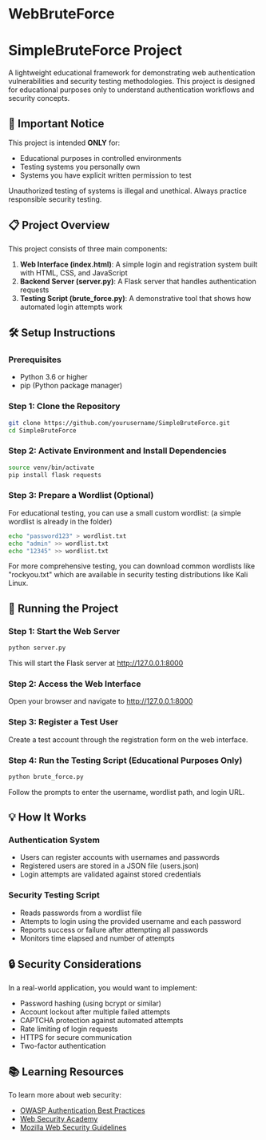 # WebBruteForce

# SimpleBruteForce Project

A lightweight educational framework for demonstrating web authentication vulnerabilities and security testing methodologies. This project is designed for educational purposes only to understand authentication workflows and security concepts.

## 🚨 Important Notice

This project is intended **ONLY** for:
- Educational purposes in controlled environments
- Testing systems you personally own
- Systems you have explicit written permission to test

Unauthorized testing of systems is illegal and unethical. Always practice responsible security testing.

## 📋 Project Overview

This project consists of three main components:

1. **Web Interface (index.html)**: A simple login and registration system built with HTML, CSS, and JavaScript
2. **Backend Server (server.py)**: A Flask server that handles authentication requests
3. **Testing Script (brute_force.py)**: A demonstrative tool that shows how automated login attempts work

## 🛠️ Setup Instructions

### Prerequisites
- Python 3.6 or higher
- pip (Python package manager)

### Step 1: Clone the Repository
```bash
git clone https://github.com/yourusername/SimpleBruteForce.git
cd SimpleBruteForce
```

### Step 2: Activate Environment and Install Dependencies 
```bash
source venv/bin/activate
pip install flask requests
```

### Step 3: Prepare a Wordlist (Optional)
For educational testing, you can use a small custom wordlist: (a simple wordlist is already in the folder)
```bash
echo "password123" > wordlist.txt
echo "admin" >> wordlist.txt
echo "12345" >> wordlist.txt
```

For more comprehensive testing, you can download common wordlists like "rockyou.txt" which are available in security testing distributions like Kali Linux.

## 🚀 Running the Project

### Step 1: Start the Web Server
```bash
python server.py
```
This will start the Flask server at http://127.0.0.1:8000

### Step 2: Access the Web Interface
Open your browser and navigate to http://127.0.0.1:8000

### Step 3: Register a Test User
Create a test account through the registration form on the web interface.

### Step 4: Run the Testing Script (Educational Purposes Only)
```bash
python brute_force.py
```
Follow the prompts to enter the username, wordlist path, and login URL.

## 💡 How It Works

### Authentication System
- Users can register accounts with usernames and passwords
- Registered users are stored in a JSON file (users.json)
- Login attempts are validated against stored credentials

### Security Testing Script
- Reads passwords from a wordlist file
- Attempts to login using the provided username and each password
- Reports success or failure after attempting all passwords
- Monitors time elapsed and number of attempts

## 🔒 Security Considerations

In a real-world application, you would want to implement:
- Password hashing (using bcrypt or similar)
- Account lockout after multiple failed attempts
- CAPTCHA protection against automated attempts
- Rate limiting of login requests
- HTTPS for secure communication
- Two-factor authentication

## 📚 Learning Resources

To learn more about web security:
- [OWASP Authentication Best Practices](https://owasp.org/www-project-top-ten/)
- [Web Security Academy](https://portswigger.net/web-security)
- [Mozilla Web Security Guidelines](https://infosec.mozilla.org/guidelines/web_security)

